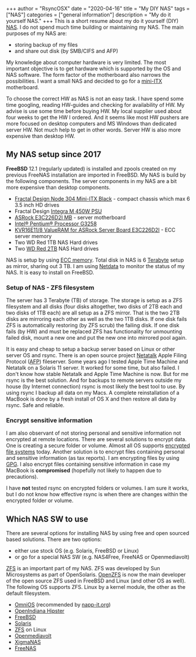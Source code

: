 +++
author = "RsyncOSX"
date = "2020-04-16"
title =  "My DIY NAS"
tags = ["NAS"]
categories = ["general information"]
description = "My do it yourself NAS."
+++
This is a short resume about my do it yourself (DIY) [NAS](https://en.wikipedia.org/wiki/Network-attached_storage). I do not spend much time building or maintaining my NAS. The main purposes of my NAS are:

- storing backup of my files
- and share out disk (by SMB/CIFS and AFP)

My knowledge about computer hardware is very limited. The most important objective is to get hardware which is supported by the OS and NAS software. The form factor of the motherboard also narrows the possibilities. I want a small NAS and decided to go for a [mini-ITX](https://en.wikipedia.org/wiki/Mini-ITX) motherboard.  

To choose the correct HW as NAS is not an easy task. I have spend some time googling, reading HW-guides and checking for availability of HW. My advise is use some time before buying HW. My local supplier used about four weeks to get the HW I ordered. And it seems like most HW pushers are more focused on desktop computers and MS Windows than dedicated server HW. Not much help to get in other words. Server HW is also more expensive than desktop HW.

## My NAS setup since 2017

**FreeBSD** 12.1 (regularly updated) is installed and zpools created on my previous FreeNAS installation are imported in FreeBSD. My NAS is build by the following components. The server components in my NAS are a bit more expensive than desktop components.

- [Fractal Design Node 304 Mini-ITX Black](http://www.fractal-design.com/home/product/cases/node-series/node-304-black) - compact chassis which max 6 3.5 inch HD drives
- Fractal Design [Integra M 450W PSU](http://www.fractal-design.com/home/product/power-supplies/integra-m/integra-m-450w)
- [ASRock E3C226D2I MB](http://www.asrockrack.com/general/productdetail.asp?Model=E3C226D2I#Specifications) - server motherboard
- [Intel® Pentium® Processor G3258](https://ark.intel.com/products/82723/Intel-Pentium-Processor-G3258-3M-Cache-3_20-GHz)
- [KVR16E11/8 ValueRAM for ASRock Server Board E3C226D2I](http://www.kingston.com/us/memory/search?devicetype=7&mfr=ASR&line=Server%20Board&model=86498) - ECC server memory
- Two WD Red 1TB NAS Hard drives
- Two [WD Red 2TB](https://www.amazon.com/Red-2TB-Hard-Disk-Drive/dp/B008JJLZ7G) NAS Hard drives

NAS is setup by using [ECC memory](https://en.wikipedia.org/wiki/ECC_memory). Total disk in NAS is 6 [Terabyte](https://en.wikipedia.org/wiki/Terabyte) setup as mirror, sharing out 3 TB. I am using [Netdata](https://my-netdata.io/) to monitor the status of my NAS. It is easy to install on FreeBSD.

### Setup of NAS - ZFS filesystem

The server has 3 Terabyte (TB) of storage. The storage is setup as a ZFS filesystem and all disks (four disks altogether, two disks of 2TB each and two disks of 1TB each) are all setup as a ZFS mirror. That is the two 2TB disks are mirroring each other as well as the two 1TB disks. If one disk fails ZFS is automatically restoring (by ZFS scrub) the failing disk. If one disk fails (by HW) and must be replaced ZFS has functionality for unmounting failed disk, mount a new one and put the new one into mirrored pool again.

It is easy and cheap to setup a backup server based on Linux or other server OS and rsync. There is an open source project [Netatalk](http://netatalk.sourceforge.net/) Apple Filing Protocol ([AFP](https://en.wikipedia.org/wiki/Apple_Filing_Protocol)) fileserver. Some years ago I tested Apple Time Machine and Netatalk on a Solaris 11 server. It worked for some time, but also failed. I don't know how stable Netatalk and Apple Time Machine is now. But for me rsync is the best solution. And for backups to remote servers outside my house (by Internet connection) rsync is most likely the best tool to use. By using rsync I backup all data on my Macs. A complete reinstallation of a MacBook is done by a fresh install of OS X and then restore all data by rsync. Safe and reliable.

### Encrypt sensitive information

I am also observant of not storing personal and sensitive information not encrypted at remote locations. There are several solutions to encrypt data. One is creating a secure folder or volume. Almost all OS supports [encrypted file systems](https://en.wikipedia.org/wiki/Filesystem-level_encryption) today. Another solution is to encrypt files containing personal and sensitive information (as tax reports). I am encrypting files by using [GPG](https://en.wikipedia.org/wiki/GNU_Privacy_Guard). I also encrypt files containing sensitive information in case my MacBook is **compromised** (hopefully not likely to happen due to precautions).

I have **not** tested rsync on encrypted folders or volumes. I am sure it works, but I do not know how effective rsync is when there are changes within the encrypted folder or volume.

## Which NAS SW to use

There are several options for installing NAS by using free and open sourced based solutions. There are two options:
- either use stock OS (e.g.  Solaris, FreeBSD or Linux)
- or go for a special NAS SW (e.g. NAS4Free, FreeNAS or Openmediavolt)

[ZFS](https://en.wikipedia.org/wiki/ZFS) is an important part of my NAS. ZFS was developed by Sun Microsystems as part of OpenSolaris. [OpenZFS](http://open-zfs.org/wiki/Main_Page) is now the main developer of the open source ZFS used in FreeBSD and Linux (and other OS as well). The following OS supports ZFS. Linux by a kernel module, the other as the default filesystem.

- [OmniOS](https://omnios.omniti.com/) (recommended by [napp-it.org](http://napp-it.org/))
- [OpenIndiana Hipster](http://www.openindiana.org/)
- [FreeBSD](https://www.freebsd.org/)
- [Solaris](https://www.oracle.com/solaris/solaris11/index.html)
- [ZFS](https://github.com/zfsonlinux/zfs/wiki/FAQ#what-is-zfs-on-linux) on Linux
- [Openmediavolt](http://www.openmediavault.org/)
- [XigmaNAS](https://www.xigmanas.com/)
- [FreeNAS](http://www.freenas.org/)
